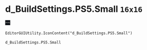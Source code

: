 # d_BuildSettings.PS5.Small `16x16`
<img src="/img/d_BuildSettings.PS5.Small.png" width=16 height=16>

``` CSharp
EditorGUIUtility.IconContent("d_BuildSettings.PS5.Small")
```
```
d_BuildSettings.PS5.Small
```
